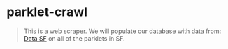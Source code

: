 # parklet-crawl

> This is a web scraper. We will populate our database with data from: [Data SF](https://data.sfgov.org/Culture-and-Recreation/Parklet-Permits/jczu-j2ku) on all of the parklets in SF.
